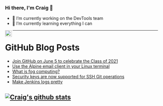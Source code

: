 ### Hi there, I'm Craig 👋

<!--
**CraigTeelFugro/CraigTeelFugro** is a ✨ _special_ ✨ repository because its `README.md` (this file) appears on your GitHub profile.

Here are some ideas to get you started:
-->

- 🔭 I’m currently working on the DevTools team
- 🌱 I’m currently learning everything I can

[<img align="left" alt="Craig Teel | LinkedIn" width="22px" src="https://cdn.jsdelivr.net/npm/simple-icons@v3/icons/linkedin.svg" />][linkedin]

---

# GitHub Blog Posts

<!-- BLOG-POST-LIST:START -->
- [Join GitHub on June 5 to celebrate the Class of 2021](https://github.blog/2021-05-11-join-github-june-5-celebrate-class-of-2021/)
- [Use the Alpine email client in your Linux terminal](https://opensource.com/article/21/5/alpine-linux-email)
- [What is fog computing?](https://opensource.com/article/21/5/fog-computing)
- [Security keys are now supported for SSH Git operations](https://github.blog/2021-05-10-security-keys-supported-ssh-git-operations/)
- [Make Jenkins logs pretty](https://opensource.com/article/21/5/jenkins-logs)
<!-- BLOG-POST-LIST:END -->

## [![Craig's github stats](https://github-readme-stats.vercel.app/api?username=craigteelfugro)](https://github.com/anuraghazra/github-readme-stats)


[linkedin]: https://linkedin.com/in/craig-teel-b8786771
